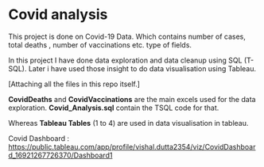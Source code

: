 # Covid analysis

This project is done on Covid-19 Data. Which contains number of cases, total deaths , number of vaccinations etc. type of fields. 

In this project I have done data exploration and data cleanup using SQL (T-SQL).
Later i have used those insight to do data visualisation using Tableau.

[Attaching all the files in this repo itself.]

**CovidDeaths** and **CovidVaccinations** are the main excels used for the data exploration.
**Covid_Analysis.sql** contain the TSQL code for that.

Whereas **Tableau Tables** (1 to 4) are used in data visualisation in tableau.

Covid Dashboard : https://public.tableau.com/app/profile/vishal.dutta2354/viz/CovidDashboard_16921267726370/Dashboard1
